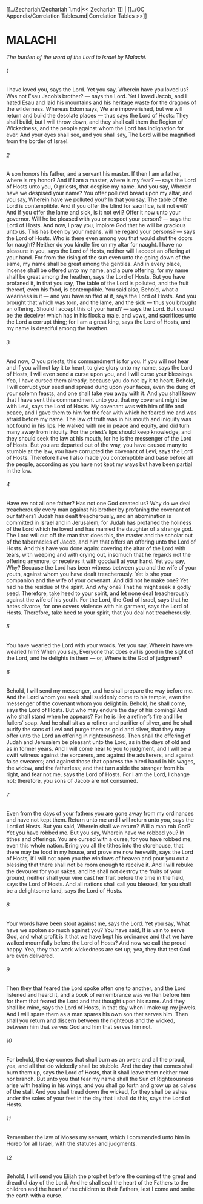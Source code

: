 [[../Zechariah/Zechariah 1.md|<< Zechariah 1]]  |  [[../OC Appendix/Correlation Tables.md|Correlation Tables >>]]

# MALACHI

*The burden of the word of the Lord to Israel by Malachi.*

###### 1
I have loved you, says the Lord. Yet you say, Wherein have you loved us? Was not Esau Jacob’s brother? — says the Lord. Yet I loved Jacob, and I hated Esau and laid his mountains and his heritage waste for the dragons of the wilderness. Whereas Edom says, We are impoverished, but we will return and build the desolate places — thus says the Lord of Hosts: They shall build, but I will throw down, and they shall call them the Region of Wickedness, and the people against whom the Lord has indignation for ever. And your eyes shall see, and you shall say, The Lord will be magnified from the border of Israel.

###### 2
A son honors his father, and a servant his master. If then I am a father, where is my honor? And if I am a master, where is my fear? — says the Lord of Hosts unto you, O priests, that despise my name. And you say, Wherein have we despised your name? You offer polluted bread upon my altar, and you say, Wherein have we polluted you? In that you say, The table of the Lord is contemptible. And if you offer the blind for sacrifice, is it not evil? And if you offer the lame and sick, is it not evil? Offer it now unto your governor. Will he be pleased with you or respect your person? — says the Lord of Hosts. And now, I pray you, implore God that he will be gracious unto us. This has been by your means, will he regard your persons? — says the Lord of Hosts. Who is there even among you that would shut the doors for naught? Neither do you kindle fire on my altar for naught. I have no pleasure in you, says the Lord of Hosts, neither will I accept an offering at your hand. For from the rising of the sun even unto the going down of the same, my name shall be great among the gentiles. And in every place, incense shall be offered unto my name, and a pure offering, for my name shall be great among the heathen, says the Lord of Hosts. But you have profaned it, in that you say, The table of the Lord is polluted, and the fruit thereof, even his food, is contemptible. You said also, Behold, what a weariness is it — and you have sniffed at it, says the Lord of Hosts. And you brought that which was torn, and the lame, and the sick — thus you brought an offering. Should I accept this of your hand? — says the Lord. But cursed be the deceiver which has in his flock a male, and vows, and sacrifices unto the Lord a corrupt thing; for I am a great king, says the Lord of Hosts, and my name is dreadful among the heathen.

###### 3
And now, O you priests, this commandment is for you. If you will not hear and if you will not lay it to heart, to give glory unto my name, says the Lord of Hosts, I will even send a curse upon you, and I will curse your blessings. Yea, I have cursed them already, because you do not lay it to heart. Behold, I will corrupt your seed and spread dung upon your faces, even the dung of your solemn feasts, and one shall take you away with it. And you shall know that I have sent this commandment unto you, that my covenant might be with Levi, says the Lord of Hosts. My covenant was with him of life and peace, and I gave them to him for the fear with which he feared me and was afraid before my name. The law of truth was in his mouth and iniquity was not found in his lips. He walked with me in peace and equity, and did turn many away from iniquity. For the priest’s lips should keep knowledge, and they should seek the law at his mouth, for he is the messenger of the Lord of Hosts. But you are departed out of the way, you have caused many to stumble at the law, you have corrupted the covenant of Levi, says the Lord of Hosts. Therefore have I also made you contemptible and base before all the people, according as you have not kept my ways but have been partial in the law.

###### 4
Have we not all one father? Has not one God created us? Why do we deal treacherously every man against his brother by profaning the covenant of our fathers? Judah has dealt treacherously, and an abomination is committed in Israel and in Jerusalem; for Judah has profaned the holiness of the Lord which he loved and has married the daughter of a strange god. The Lord will cut off the man that does this, the master and the scholar out of the tabernacles of Jacob, and him that offers an offering unto the Lord of Hosts. And this have you done again: covering the altar of the Lord with tears, with weeping and with crying out, insomuch that he regards not the offering anymore, or receives it with goodwill at your hand. Yet you say, Why? Because the Lord has been witness between you and the wife of your youth, against whom you have dealt treacherously. Yet is she your companion and the wife of your covenant. And did not he make one? Yet had he the residue of the spirit. And why one? That he might seek a godly seed. Therefore, take heed to your spirit, and let none deal treacherously against the wife of his youth. For the Lord, the God of Israel, says that he hates divorce, for one covers violence with his garment, says the Lord of Hosts. Therefore, take heed to your spirit, that you deal not treacherously.

###### 5
You have wearied the Lord with your words. Yet you say, Wherein have we wearied him? When you say, Everyone that does evil is good in the sight of the Lord, and he delights in them — or, Where is the God of judgment?

###### 6
Behold, I will send my messenger, and he shall prepare the way before me. And the Lord whom you seek shall suddenly come to his temple, even the messenger of the covenant whom you delight in. Behold, he shall come, says the Lord of Hosts. But who may endure the day of his coming? And who shall stand when he appears? For he is like a refiner’s fire and like fullers’ soap. And he shall sit as a refiner and purifier of silver, and he shall purify the sons of Levi and purge them as gold and silver, that they may offer unto the Lord an offering in righteousness. Then shall the offering of Judah and Jerusalem be pleasant unto the Lord, as in the days of old and as in former years. And I will come near to you to judgment, and I will be a swift witness against the sorcerers, and against the adulterers, and against false swearers; and against those that oppress the hired hand in his wages, the widow, and the fatherless; and that turn aside the stranger from his right, and fear not me, says the Lord of Hosts. For I am the Lord, I change not; therefore, you sons of Jacob are not consumed.

###### 7
Even from the days of your fathers you are gone away from my ordinances and have not kept them. Return unto me and I will return unto you, says the Lord of Hosts. But you said, Wherein shall we return? Will a man rob God? Yet you have robbed me. But you say, Wherein have we robbed you? In tithes and offerings. You are cursed with a curse, for you have robbed me, even this whole nation. Bring you all the tithes into the storehouse, that there may be food in my house, and prove me now herewith, says the Lord of Hosts, if I will not open you the windows of heaven and pour you out a blessing that there shall not be room enough to receive it. And I will rebuke the devourer for your sakes, and he shall not destroy the fruits of your ground, neither shall your vine cast her fruit before the time in the field, says the Lord of Hosts. And all nations shall call you blessed, for you shall be a delightsome land, says the Lord of Hosts.

###### 8
Your words have been stout against me, says the Lord. Yet you say, What have we spoken so much against you? You have said, It is vain to serve God, and what profit is it that we have kept his ordinance and that we have walked mournfully before the Lord of Hosts? And now we call the proud happy. Yea, they that work wickedness are set up; yea, they that test God are even delivered.

###### 9
Then they that feared the Lord spoke often one to another, and the Lord listened and heard it, and a book of remembrance was written before him for them that feared the Lord and that thought upon his name. And they shall be mine, says the Lord of Hosts, in that day when I make up my jewels. And I will spare them as a man spares his own son that serves him. Then shall you return and discern between the righteous and the wicked, between him that serves God and him that serves him not.

###### 10
For behold, the day comes that shall burn as an oven; and all the proud, yea, and all that do wickedly shall be stubble. And the day that comes shall burn them up, says the Lord of Hosts, that it shall leave them neither root nor branch. But unto you that fear my name shall the Sun of Righteousness arise with healing in his wings, and you shall go forth and grow up as calves of the stall. And you shall tread down the wicked, for they shall be ashes under the soles of your feet in the day that I shall do this, says the Lord of Hosts.

###### 11
Remember the law of Moses my servant, which I commanded unto him in Horeb for all Israel, with the statutes and judgments.

###### 12
Behold, I will send you Elijah the prophet before the coming of the great and dreadful day of the Lord. And he shall seal the heart of the Fathers to the children and the heart of the children to their Fathers, lest I come and smite the earth with a curse.